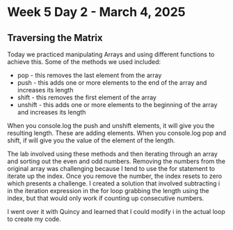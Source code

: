 # Week 5 Day 2 - March 4, 2025
## Traversing the Matrix

Today we practiced manipulating Arrays and using different functions to achieve this. Some of the methods we used included:
 + pop - this removes the last element from the array
 + push - this adds one or more elements to the end of the array and increases its length
 + shift - this removes the first element of the array
 + unshift - this adds one or more elements to the beginning of the array and increases its length

 When you console.log the push and unshift elements, it will give you the resulting length. These are adding elements. When you console.log pop and shift, if will give you the value of the element of the length. 

 The lab involved using these methods and then iterating through an array and sorting out the even and odd numbers. Removing the numbers from the original array was challenging because I tend to use the for statement to iterate up the index. Once you remove the number, the index resets to zero which presents a challenge. I created a solution that involved subtracting i in the iteration expression in the for loop grabbing the length using the index, but that would only work if counting up consecutive numbers. 

 I went over it with Quincy and learned that I could modify i in the actual loop to create my code.